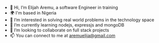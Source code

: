 - 👋 Hi, I’m Elijah Aremu, a software Engineer in training
- 🌍  I'm based in Nigeria
- 👀 I’m interested in solving real world problems in the technology space
- 🌱 I’m currently learning nodejs, expressjs and mongoDB
- 💞️ I’m looking to collaborate on full stack projects
- 📫 You can connect to me at aremuelija@gmail.com


<!---
babyKokoDev/babyKokoDev is a ✨ special ✨ repository because its `README.md` (this file) appears on your GitHub profile.
You can click the Preview link to take a look at your changes.
--->
